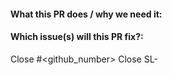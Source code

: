 #### What this PR does / why we need it:

#### Which issue(s) will this PR fix?:

<!-- delete below if not applicable -->

Close #<github_number>
Close SL-
